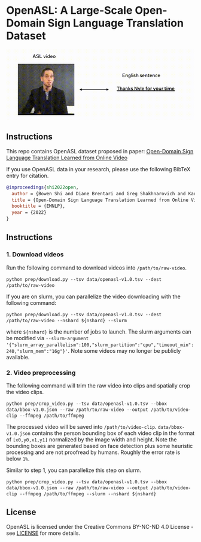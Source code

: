 # OpenASL: A Large-Scale Open-Domain Sign Language Translation Dataset
![openasl-data](assets/teaser.gif)

## Instructions
This repo contains OpenASL dataset proposed in paper: [Open-Domain Sign Language Translation Learned from Online Video](https://arxiv.org/abs/2205.12870)

If you use OpenASL data in your research, please use the following BibTeX entry for citation.

```BibTeX
@inproceedings{shi2022open,
  author = {Bowen Shi and Diane Brentari and Greg Shakhnarovich and Karen Livescu},
  title = {Open-Domain Sign Language Translation Learned from Online Video},
  booktitle = {EMNLP},
  year = {2022}
}
```

## Instructions
### 1. Download videos
Run the following command to download videos into `/path/to/raw-video`.
```
python prep/download.py --tsv data/openasl-v1.0.tsv --dest /path/to/raw-video
```

If you are on slurm, you can parallelize the video downloading with the following command:

``` 
python prep/download.py --tsv data/openasl-v1.0.tsv --dest /path/to/raw-video --nshard ${nshard} --slurm
```

where `${nshard}` is the number of jobs to launch. The slurm arguments can be modified via `--slurm-argument '{"slurm_array_parallelism":100,"slurm_partition":"cpu","timeout_min":240,"slurm_mem":"16g"}'`. Note some videos may no longer be publicly available. 

### 2. Video preprocessing
The following command will trim the raw video into clips and spatially crop the video clips.


```
python prep/crop_video.py --tsv data/openasl-v1.0.tsv --bbox data/bbox-v1.0.json --raw /path/to/raw-video --output /path/to/video-clip --ffmpeg /path/to/ffmpeg
```

The processed video will be saved into `/path/to/video-clip`. `data/bbox-v1.0.json` contains the person bounding box of each video clip in the format of `[x0,y0,x1,y1]` normalized by the image width and height. Note the bounding boxes are generated based on face detection plus some heuristic processing and are not proofread by humans. Roughly the error rate is below `1%`.

Similar to step 1, you can parallelize this step on slurm.

```
python prep/crop_video.py --tsv data/openasl-v1.0.tsv --bbox data/bbox-v1.0.json --raw /path/to/raw-video --output /path/to/video-clip --ffmpeg /path/to/ffmpeg --slurm --nshard ${nshard}
```

## License
OpenASL is licensed under the Creative Commons BY-NC-ND 4.0 License - see [LICENSE](LICENSE.md) for more details. 
